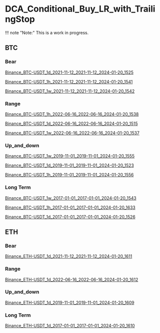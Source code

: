 # DCA_Conditional_Buy_LR_with_TrailingStop

!!! note "Note:" 
    This is a work in progress.

## BTC

### Bear

[Binance_BTC-USDT_1d_2021-11-12_2021-11-12_2024-01-20_1525](Bear/Binance_BTC-USDT_1d_2021-11-12_2021-11-12_2024-01-20_1525)

[Binance_BTC-USDT_1h_2021-11-12_2021-11-12_2024-01-20_1541](Bear/Binance_BTC-USDT_1h_2021-11-12_2021-11-12_2024-01-20_1541)

[Binance_BTC-USDT_1w_2021-11-12_2021-11-12_2024-01-20_1542](Bear/Binance_BTC-USDT_1w_2021-11-12_2021-11-12_2024-01-20_1542)

### Range

[Binance_BTC-USDT_1h_2022-06-16_2022-06-16_2024-01-20_1538](Range/Binance_BTC-USDT_1h_2022-06-16_2022-06-16_2024-01-20_1538/)

[Binance_BTC-USDT_1d_2022-06-16_2022-06-16_2024-01-20_1515](Range/Binance_BTC-USDT_1d_2022-06-16_2022-06-16_2024-01-20_1515/)

[Binance_BTC-USDT_1w_2022-06-16_2022-06-16_2024-01-20_1537](Range/Binance_BTC-USDT_1w_2022-06-16_2022-06-16_2024-01-20_1537/)

### Up_and_down

[Binance_BTC-USDT_1w_2019-11-01_2019-11-01_2024-01-20_1555](Up_and_down/Binance_BTC-USDT_1w_2019-11-01_2019-11-01_2024-01-20_1555)

[Binance_BTC-USDT_1d_2019-11-01_2019-11-01_2024-01-20_1523](Up_and_down/Binance_BTC-USDT_1d_2019-11-01_2019-11-01_2024-01-20_1523)

[Binance_BTC-USDT_1h_2019-11-01_2019-11-01_2024-01-20_1556](Up_and_down/Binance_BTC-USDT_1h_2019-11-01_2019-11-01_2024-01-20_1556)

### Long Term

[Binance_BTC-USDT_1w_2017-01-01_2017-01-01_2024-01-20_1543](LongTerm/Binance_BTC-USDT_1w_2017-01-01_2017-01-01_2024-01-20_1543)

[Binance_BTC-USDT_1h_2017-01-01_2017-01-01_2024-01-20_1633](LongTerm/Binance_BTC-USDT_1h_2017-01-01_2017-01-01_2024-01-20_1633)

[Binance_BTC-USDT_1d_2017-01-01_2017-01-01_2024-01-20_1526](LongTerm/Binance_BTC-USDT_1d_2017-01-01_2017-01-01_2024-01-20_1526)


## ETH

### Bear

[Binance_ETH-USDT_1d_2021-11-12_2021-11-12_2024-01-20_1611](Bear/Binance_ETH-USDT_1d_2021-11-12_2021-11-12_2024-01-20_1611)

### Range

[Binance_ETH-USDT_1d_2022-06-16_2022-06-16_2024-01-20_1612](Range/Binance_ETH-USDT_1d_2022-06-16_2022-06-16_2024-01-20_1612)

### Up_and_down

[Binance_ETH-USDT_1d_2019-11-01_2019-11-01_2024-01-20_1609](Up_and_down/Binance_ETH-USDT_1d_2019-11-01_2019-11-01_2024-01-20_1609)

### Long Term
[Binance_ETH-USDT_1d_2017-01-01_2017-01-01_2024-01-20_1610](LongTerm/Binance_ETH-USDT_1d_2017-01-01_2017-01-01_2024-01-20_1610)
